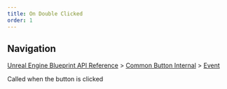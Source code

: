 ```yaml
---
title: On Double Clicked
order: 1
---
```

## Navigation

[Unreal Engine Blueprint API Reference](https://dev.epicgames.com/documentation/en-us/unreal-engine/BlueprintAPI) > [Common Button Internal](https://dev.epicgames.com/documentation/en-us/unreal-engine/BlueprintAPI/CommonButtonInternal) > [Event](https://dev.epicgames.com/documentation/en-us/unreal-engine/BlueprintAPI/CommonButtonInternal/Event)

Called when the button is clicked
